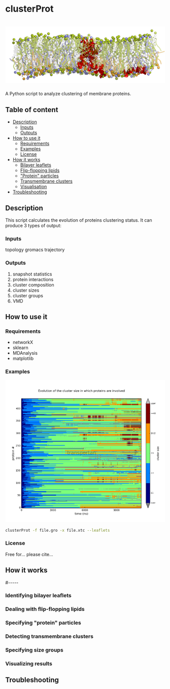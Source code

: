 # clusterProt
<h1 align="center">
  <img src="images/high_def_all4.png" alt="clusterProt" />
</h1>

A Python script to analyze clustering of membrane proteins.

## Table of content

- [Description](#description)
  - [Inputs](#inputs)
  - [Outputs](#outputs)  
- [How to use it](#how-to-use-it)
  - [Requirements](#requirements)
  - [Examples](#examples)
  - [License](#license)
- [How it works](#notes)
  - [Bilayer leaflets](#identifying-bilayer-leaflets)
  - [Flip-flopping lipids](#dealing-with-flip-flopping-lipids)
  - ["Protein" particles](#specifying-"protein"-particles)
  - [Transmembrane clusters](#detecting-transmembrane-clusters)
  - [Visualisation](#visualizing-results)
- [Troubleshooting](#troubleshooting)

## Description
This script calculates the evolution of proteins clustering status. It can produce 3 types of output:

### Inputs
topology gromacs trajectory

### Outputs
1. snapshot statistics
2. protein interactions
3. cluster composition
4. cluster sizes
5. cluster groups
6. VMD

## How to use it

### Requirements
* networkX
* sklearn
* MDAnalysis
* matplotlib

### Examples
![2D](./doc/clusterProt2D.png)
 
```bash
clusterProt -f file.gro -x file.xtc --leaflets
```

### License
Free for... please cite...

## How it works
#-----

### Identifying bilayer leaflets

### Dealing with flip-flopping lipids

### Specifying "protein" particles

### Detecting transmembrane clusters

### Specifying size groups

### Visualizing results


## Troubleshooting

 
